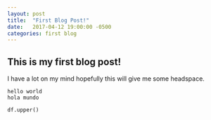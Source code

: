 ```yaml
---
layout: post
title:  "First Blog Post!"
date:   2017-04-12 19:00:00 -0500
categories: first blog
---
```


## This is my first blog post!

I have a lot on my mind hopefully this will give me some headspace. 

```hello world```
<br>
```hola mundo```

```python
df.upper()
```
